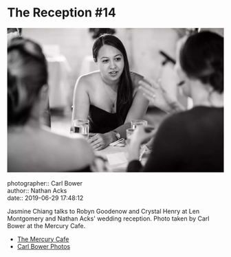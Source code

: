 # The Reception #14

![Jasmine Chiang talks to Robyn Goodenow and Crystal Henry](assets/2019-06-29-set-3-the-reception-14.webp)

photographer:: Carl Bower  
author:: Nathan Acks  
date:: 2019-06-29 17:48:12

Jasmine Chiang talks to Robyn Goodenow and Crystal Henry at Len Montgomery and Nathan Acks' wedding reception. Photo taken by Carl Bower at the Mercury Cafe.

* [The Mercury Cafe](http://mercurycafe.com)
* [Carl Bower Photos](https://carlbowerphotos.com)
